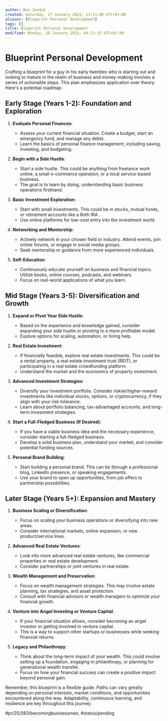 ```yaml
---
author: Ben Jendyk
created: Saturday, 27 January 2024, 13:11:00 UTC+01:00
aliases: [Blueprint Personal Development]
tags: []
title: Blueprint Personal Development
modified: Monday, 20 January 2025, 04:13:35 UTC+01:00
---
```


# Blueprint Personal Development

Crafting a blueprint for a guy in his early twenties who is starting out and looking to mature in the realm of business and money-making involves a series of actionable steps. This plan emphasizes application over theory. Here's a potential roadmap:

## Early Stage (Years 1-2): Foundation and Exploration

1. **Evaluate Personal Finances**:
	- Assess your current financial situation. Create a budget, start an emergency fund, and manage any debts.
	- Learn the basics of personal finance management, including saving, investing, and budgeting.

2. **Begin with a Side Hustle**:
	- Start a side hustle. This could be anything from freelance work online, a small e-commerce operation, or a local service-based business.
	- The goal is to learn by doing, understanding basic business operations firsthand.

3. **Basic Investment Exploration**:
	- Start with small investments. This could be in stocks, mutual funds, or retirement accounts like a Roth IRA.
	- Use online platforms for low-cost entry into the investment world.

4. **Networking and Mentorship**:
	- Actively network in your chosen field or industry. Attend events, join online forums, or engage in social media groups.
	- Seek mentorship or guidance from more experienced individuals.

5. **Self-Education**:
	- Continuously educate yourself on business and financial topics. Utilize books, online courses, podcasts, and webinars.
	- Focus on real-world applications of what you learn.

## Mid Stage (Years 3-5): Diversification and Growth

1. **Expand or Pivot Your Side Hustle**:
	- Based on the experience and knowledge gained, consider expanding your side hustle or pivoting to a more profitable model.
	- Explore options for scaling, automation, or hiring help.

2. **Real Estate Investment**:
	- If financially feasible, explore real estate investments. This could be a rental property, a real estate investment trust (REIT), or participating in a real estate crowdfunding platform.
	- Understand the market and the economics of property investment.

3. **Advanced Investment Strategies**:
	- Diversify your investment portfolio. Consider riskier/higher-reward investments like individual stocks, options, or cryptocurrency, if they align with your risk tolerance.
	- Learn about portfolio balancing, tax-advantaged accounts, and long-term investment strategies.

4. **Start a Full-Fledged Business (If Desired)**:
	- If you have a viable business idea and the necessary experience, consider starting a full-fledged business.
	- Develop a solid business plan, understand your market, and consider potential funding sources.

5. **Personal Brand Building**:
	 - Start building a personal brand. This can be through a professional blog, LinkedIn presence, or speaking engagements.
	 - Use your brand to open up opportunities, from job offers to partnership possibilities.

## Later Stage (Years 5+): Expansion and Mastery

1. **Business Scaling or Diversification**:
	 - Focus on scaling your business operations or diversifying into new areas.
	 - Consider international markets, online expansion, or new product/service lines.

2. **Advanced Real Estate Ventures**:
	 - Look into more advanced real estate ventures, like commercial properties or real estate development.
	 - Consider partnerships or joint ventures in real estate.

3. **Wealth Management and Preservation**:
	 - Focus on wealth management strategies. This may involve estate planning, tax strategies, and asset protection.
	 - Consult with financial advisors or wealth managers to optimize your financial growth.

4. **Venture into Angel Investing or Venture Capital**:
	 - If your financial situation allows, consider becoming an angel investor or getting involved in venture capital.
	 - This is a way to support other startups or businesses while seeking financial returns.

5. **Legacy and Philanthropy**:
	 - Think about the long-term impact of your wealth. This could involve setting up a foundation, engaging in philanthropy, or planning for generational wealth transfer.
	 - Focus on how your financial success can create a positive impact beyond personal gain.

Remember, this blueprint is a flexible guide. Paths can vary greatly depending on personal interests, market conditions, and opportunities encountered along the way. Adaptability, continuous learning, and resilience are key throughout this journey.


#pr/25/083/becomingbusinessman, #status/pending